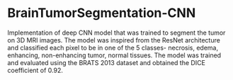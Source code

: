 # BrainTumorSegmentation-CNN
Implementation of deep CNN model that was trained to segment the tumor on 3D MRI images. The model was inspired from the ResNet architecture and classified each pixel to be in one of the 5 classes- necrosis, edema, enhancing, non-enhancing tumor, normal tissues. The model was trained and evaluated using the BRATS 2013 dataset and obtained the DICE coefficient of 0.92.

